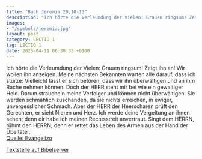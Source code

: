 ```yaml
---
title: "Buch Jeremia 20,10-13"
description: "Ich hörte die Verleumdung der Vielen: Grauen ringsum! Zeigt ihn an! Wir wollen ihn anzeigen. Meine nächsten Bekannten warten alle darauf, dass ich stürze: Vielleicht lässt er sich betören, dass wir ihn überwältigen und an ihm Rache nehmen können. Doch der HERR steht mir bei wie e...."
images:
- "/symbols/jeremia.jpg"
layout: post
category: LECTIO 1
tag: LECTIO 1
date: 2025-04-11 06:30:33 +0100
---
```

Ich hörte die Verleumdung der Vielen: Grauen ringsum! Zeigt ihn an! Wir wollen ihn anzeigen. Meine nächsten Bekannten warten alle darauf, dass ich stürze: Vielleicht lässt er sich betören, dass wir ihn überwältigen und an ihm Rache nehmen können.
Doch der HERR steht mir bei wie ein gewaltiger Held.<!--more--> Darum straucheln meine Verfolger und können nicht überwältigen. Sie werden schmählich zuschanden, da sie nichts erreichen, in ewiger, unvergesslicher Schmach.
Aber der HERR der Heerscharen prüft den Gerechten, er sieht Nieren und Herz. Ich werde deine Vergeltung an ihnen sehen; denn dir habe ich meinen Rechtsstreit anvertraut.
Singt dem HERRN, rühmt den HERRN; denn er rettet das Leben des Armen aus der Hand der Übeltäter.<br>
[Quelle: Evangelizo](https://evangeliumtagfuertag.org/DE/gospel)

[Textstelle auf Bibelserver](https://www.bibleserver.com/EU/Jeremia20,10-13)
